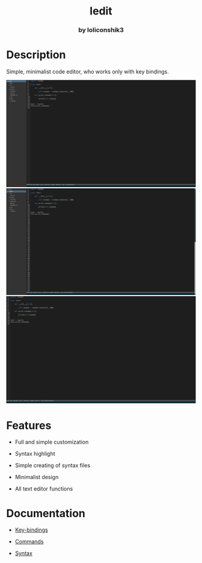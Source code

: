 <h1 align="center">ledit</h1>
<h3 align="center">by loliconshik3</h3>

# Description

Simple, minimalist code editor, who works only with key bindings.

![Screenshot](./resources/ledit_screen_01.png)
![Screenshot](./resources/ledit_screen_02.png) 
![Screenshot](./resources/ledit_screen_03.png)

# Features 

* Full and simple customization

* Syntax highlight

* Simple creating of syntax files

* Minimalist design

* All text editor functions

# Documentation

* [Key-bindings](./docs/keybindings.md)

* [Commands](./docs/commands.md)

* [Syntax](./docs/syntax.md)